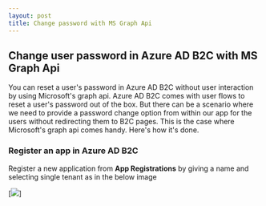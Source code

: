 ```yaml
---
layout: post
title: Change password with MS Graph Api
---
```


## Change user password in Azure AD B2C with MS Graph Api
You can reset a user's password in Azure AD B2C without user interaction by using Microsoft's graph api. Azure AD B2C comes with user flows to reset a user's password out of the box. But there can be a scenario where we need to provide a password change option from within our app for the users without redirecting them to B2C pages. This is the case where Microsoft's graph api comes handy. Here's how it's done.

### Register an app in Azure AD B2C

Register a new application from **App Registrations** by giving a name and selecting single tenant as in the below image

[<img src="{{ site.baseurl }}/images/GraphApiReg.PNG"/>]

